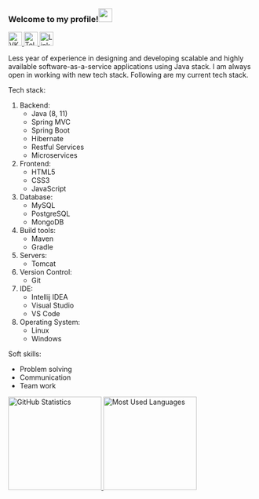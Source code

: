 ### Welcome to my profile!<img width="28px" src="https://media.giphy.com/media/hvRJCLFzcasrR4ia7z/giphy.gif">

<a href="https://vk.com/zahar2048">
<img width="28px" alt="VK" title="VK" src="https://cdn-icons-png.flaticon.com/512/5968/5968835.png"/>
</a>
<a href="https://t.me/shzahar">
<img width="28px" alt="Telegram" title="Telegram" src="https://cdn-icons-png.flaticon.com/512/2111/2111646.png"/>
</a>
<a href="https://www.linkedin.com/in/zahar-shestakovich-909287247">
<img width="28px" alt="LinkedIn" title="LinkedIn" src="https://cdn-icons-png.flaticon.com/512/145/145807.png"/>
</a>

Less year of experience in designing and developing scalable and highly available software-as-a-service applications
using Java stack. I am always open in working with new tech stack. Following are my current tech stack.

Tech stack:

1. Backend:
    - Java (8, 11)
    - Spring MVC
    - Spring Boot
    - Hibernate
    - Restful Services
    - Microservices
2. Frontend:
    - HTML5
    - CSS3
    - JavaScript
3. Database:
    - MySQL
    - PostgreSQL
    - MongoDB
4. Build tools:
    - Maven
    - Gradle
5. Servers:
    - Tomcat
6. Version Control:
    - Git
7. IDE:
    - Intellij IDEA
    - Visual Studio
    - VS Code
8. Operating System:
    - Linux
    - Windows

Soft skills:

- Problem solving
- Communication
- Team work

<a href="https://github.com/zahar-sh">
  <img height="190rem" src="https://github-readme-stats-eight-theta.vercel.app/api?username=zahar-sh&show_icons=true&theme=algolia&include_all_commits=true&count_private=true" alt="GitHub Statistics"/>
  <img height="190rem" src="https://github-readme-stats.vercel.app/api/top-langs/?username=zahar-sh&layout=compact&langs_count=8&theme=algolia&hide=php,html" alt="Most Used Languages"/>
</a>